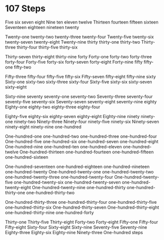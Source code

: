 # 107 Steps

Five six seven eight
Nine ten eleven twelve
Thirteen fourteen fifteen sixteen
Seventeen eighteen nineteen twenty

Twenty-one twenty-two twenty-three twenty-four
Twenty-five twenty-six twenty-seven twenty-eight
Twenty-nine thirty thirty-one thirty-two
Thirty-three thirty-four thirty-five thirty-six

Thirty-seven thirty-eight thirty-nine forty
Forty-one forty-two forty-three forty-four
Forty-five forty-six forty-seven forty-eight
Forty-nine fifty fifty-one fifty-two

Fifty-three fifty-four fifty-five fifty-six
Fifty-seven fifty-eight fifty-nine sixty
Sixty-one sixty-two sixty-three sixty-four
Sixty-five sixty-six sixty-seven sixty-eight

Sixty-nine seventy seventy-one seventy-two 
Seventy-three seventy-four seventy-five seventy-six
Seventy-seven seventy-eight seventy-nine eighty
Eighty-one eighty-two eighty-three eighty-four

Eighty-five eighty-six eighty-seven eighty-eight
Eighty-nine ninety ninety-one ninety-two
Ninety-three Ninety-four ninety-five ninety-six
Ninety-seven ninety-eight ninety-nine one-hundred

One-hundred-one one-hundred-two one-hundred-three one-hundred-four
One-hundred-five one-hundred-six one-hundred-seven one-hundred-eight
One-hundred-nine one-hundred-ten one-hundred-eleven one-hundred-twelve
One-hundred-thirteen one-hundred-fourteen one-hundred-fifteen one-hundred-sixteen

One-hundred-seventeen one-hundred-eighteen one-hundred-nineteen one-hundred-twenty
One-hundred-twenty-one one-hundred-twenty-two one-hundred-twenty-three one-hundred-twenty-four
One-hundred-twenty-five one-hundred-twenty-six one-hundred-twenty-seven one-hundred-twenty-eight
One-hundred-twenty-nine one-hundred-thirty one-hundred-thirty-one one-hundred-thirty-two

One-hundred-thirty-three one-hundred-thirty-four one-hundred-thirty-five one-hundred-thirty-six
One-hundred-thirty-seven One-hundred-thirty-eight one-hundred-thirty-nine one-hundred-forty

Thirty-one
Thirty-five
Thirty-eight
Forty-two
Forty-eight
Fifty-one
Fifty-four
Fifty-eight
Sixty-four
Sixty-eight
Sixty-nine
Seventy-five
Seventy-nine
Eighty-three
Eighty-six
Eighty-nine
Ninety-three
One-hundred steps
